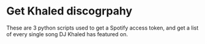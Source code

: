 # Get Khaled discogrpahy
These are 3 python scripts used to get a Spotify access token, and get a list of every single song DJ Khaled has featured on.